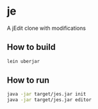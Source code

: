 # je

A jEdit clone with modifications

## How to build

```bash
lein uberjar
```

## How to run

```bash
java -jar target/jes.jar init
java -jar target/jes.jar editor
```
